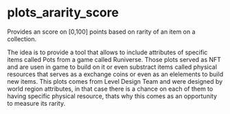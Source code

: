 # plots_ararity_score
Provides an score on [0,100] points based on rarity of an item on a collection.

The idea is to provide a tool that allows to include attributes of specific items called Pots from a game called Runiverse. Those plots served as NFT and are usen in game to build on it or even substract items called physical resources that serves as a exchange coins or even as an elelements to build new items. This plots comes from Level Design Team and were designed by world region attributes, in that case there is a chance on each of them to having specific physical resource, thats why this comes as an opportunity to measure its rarity.
